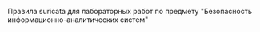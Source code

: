 Правила suricata для лабораторных работ по предмету "Безопасность информационно-аналитических систем"
